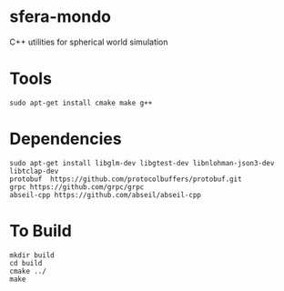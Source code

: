 # sfera-mondo

C++ utilities for spherical world simulation

# Tools

```
sudo apt-get install cmake make g++

```
# Dependencies
```
sudo apt-get install libglm-dev libgtest-dev libnlohman-json3-dev libtclap-dev
protobuf  https://github.com/protocolbuffers/protobuf.git
grpc https://github.com/grpc/grpc
abseil-cpp https://github.com/abseil/abseil-cpp
```

# To Build

```
mkdir build
cd build
cmake ../
make
```
